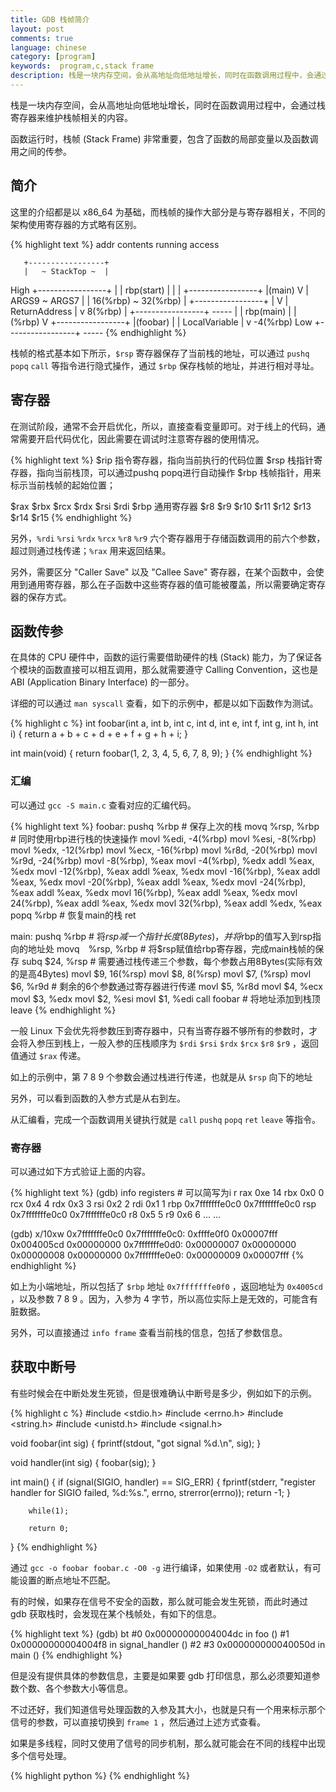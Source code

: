 ```yaml
---
title: GDB 栈帧简介
layout: post
comments: true
language: chinese
category: [program]
keywords:  program,c,stack frame
description: 栈是一块内存空间，会从高地址向低地址增长，同时在函数调用过程中，会通过栈寄存器来维护栈帧相关的内容。函数运行时，栈帧 (Stack Frame) 非常重要，包含了函数的局部变量以及函数调用之间的传参。
---
```


栈是一块内存空间，会从高地址向低地址增长，同时在函数调用过程中，会通过栈寄存器来维护栈帧相关的内容。

函数运行时，栈帧 (Stack Frame) 非常重要，包含了函数的局部变量以及函数调用之间的传参。

<!-- more -->

## 简介

这里的介绍都是以 x86_64 为基础，而栈帧的操作大部分是与寄存器相关，不同的架构使用寄存器的方式略有区别。

{% highlight text %}
 addr       contents        running     access

       +-----------------+
       |   ~ StackTop ~  |
 High  +-----------------+
  |    |    rbp(start)   |     |
  |    +-----------------+     |(main)
  V    |  ARGS9 ~ ARGS7  |     |       16(%rbp) ~ 32(%rbp)
  |    +-----------------+     |
  V    |  ReturnAddress  |     v            8(%rbp)
  |    +-----------------+   -----
  |    |    rbp(main)    |     |             (%rbp)
  V    +-----------------+     |(foobar)
  |    |  LocalVariable  |     v           -4(%rbp)
 Low   +-----------------+   -----
{% endhighlight %}

栈帧的格式基本如下所示，`$rsp` 寄存器保存了当前栈的地址，可以通过 `pushq` `popq` `call` 等指令进行隐式操作，通过 `$rbp` 保存栈帧的地址，并进行相对寻址。

## 寄存器

在测试阶段，通常不会开启优化，所以，直接查看变量即可。对于线上的代码，通常需要开启代码优化，因此需要在调试时注意寄存器的使用情况。

{% highlight text %}
$rip                                  指令寄存器，指向当前执行的代码位置
$rsp                                  栈指针寄存器，指向当前栈顶，可以通过pushq popq进行自动操作
$rbp                                  栈帧指针，用来标示当前栈帧的起始位置；

$rax $rbx $rcx $rdx $rsi $rdi $rbp    通用寄存器
$r8 $r9 $r10 $r11 $r12 $r13 $r14 $r15
{% endhighlight %}

另外，`%rdi` `%rsi` `%rdx` `%rcx` `%r8` `%r9` 六个寄存器用于存储函数调用的前六个参数，超过则通过栈传递；`%rax` 用来返回结果。

另外，需要区分 "Caller Save" 以及 "Callee Save" 寄存器，在某个函数中，会使用到通用寄存器，那么在子函数中这些寄存器的值可能被覆盖，所以需要确定寄存器的保存方式。

## 函数传参

在具体的 CPU 硬件中，函数的运行需要借助硬件的栈 (Stack) 能力，为了保证各个模块的函数直接可以相互调用，那么就需要遵守 Calling Convention，这也是 ABI (Application Binary Interface) 的一部分。

详细的可以通过 `man syscall` 查看，如下的示例中，都是以如下函数作为测试。

{% highlight c %}
int foobar(int a, int b, int c, int d, int e, int f, int g, int h, int i)
{
        return a + b + c + d + e + f + g + h + i;
}

int main(void)
{
        return foobar(1, 2, 3, 4, 5, 6, 7, 8, 9);
}
{% endhighlight %}

### 汇编

可以通过 `gcc -S main.c` 查看对应的汇编代码。

{% highlight text %}
foobar:
	pushq   %rbp              # 保存上次的栈
	movq    %rsp, %rbp        # 同时使用rbp进行栈的快速操作
	movl    %edi, -4(%rbp)
	movl    %esi, -8(%rbp)
	movl    %edx, -12(%rbp)
	movl    %ecx, -16(%rbp)
	movl    %r8d, -20(%rbp)
	movl    %r9d, -24(%rbp)
	movl    -8(%rbp), %eax
	movl    -4(%rbp), %edx
	addl    %eax, %edx
	movl    -12(%rbp), %eax
	addl    %eax, %edx
	movl    -16(%rbp), %eax
	addl    %eax, %edx
	movl    -20(%rbp), %eax
	addl    %eax, %edx
	movl    -24(%rbp), %eax
	addl    %eax, %edx
	movl    16(%rbp), %eax
	addl    %eax, %edx
	movl    24(%rbp), %eax
	addl    %eax, %edx
	movl    32(%rbp), %eax
	addl    %edx, %eax
	popq    %rbp              # 恢复main的栈
	ret

main:
	pushq %rbp                # 将$rsp减一个指针长度(8Bytes)，并将$rbp的值写入到rsp指向的地址处
	movq　%rsp, %rbp          # 将$rsp赋值给rbp寄存器，完成main栈帧的保存
	subq  $24, %rsp           # 需要通过栈传递三个参数，每个参数占用8Bytes(实际有效的是高4Bytes)
	movl  $9, 16(%rsp)
	movl  $8, 8(%rsp)
	movl  $7, (%rsp)
	movl  $6, %r9d            # 剩余的6个参数通过寄存器进行传递
	movl  $5, %r8d
	movl  $4, %ecx
	movl  $3, %edx
	movl  $2, %esi
	movl  $1, %edi
	call  foobar              # 将地址添加到栈顶
	leave
{% endhighlight %}

一般 Linux 下会优先将参数压到寄存器中，只有当寄存器不够所有的参数时，才会将入参压到栈上，一般入参的压栈顺序为 `$rdi` `$rsi` `$rdx` `$rcx` `$r8` `$r9` ，返回值通过 `$rax` 传递。

如上的示例中，第 7 8 9 个参数会通过栈进行传递，也就是从 `$rsp` 向下的地址

另外，可以看到函数的入参方式是从右到左。

从汇编看，完成一个函数调用关键执行就是 `call` `pushq` `popq` `ret` `leave` 等指令。

### 寄存器

可以通过如下方式验证上面的内容。

{% highlight text %}
(gdb) info registers      # 可以简写为i r
rax            0xe      14
rbx            0x0      0
rcx            0x4      4
rdx            0x3      3
rsi            0x2      2
rdi            0x1      1
rbp            0x7fffffffe0c0   0x7fffffffe0c0
rsp            0x7fffffffe0c0   0x7fffffffe0c0
r8             0x5      5
r9             0x6      6
... ...

(gdb) x/10xw 0x7fffffffe0c0
0x7fffffffe0c0: 0xffffe0f0      0x00007fff      0x004005cd      0x00000000
0x7fffffffe0d0: 0x00000007      0x00000000      0x00000008      0x00000000
0x7fffffffe0e0: 0x00000009      0x00007fff
{% endhighlight %}

如上为小端地址，所以包括了 `$rbp` 地址 `0x7fffffffe0f0` ，返回地址为 `0x4005cd` ，以及参数 7 8 9 。因为，入参为 4 字节，所以高位实际上是无效的，可能含有脏数据。

另外，可以直接通过 `info frame` 查看当前栈的信息，包括了参数信息。

## 获取中断号

有些时候会在中断处发生死锁，但是很难确认中断号是多少，例如如下的示例。

{% highlight c %}
#include <stdio.h>
#include <errno.h>
#include <string.h>
#include <unistd.h>
#include <signal.h>

void foobar(int sig)
{
        fprintf(stdout, "got signal %d.\n", sig);
}

void handler(int sig)
{
        foobar(sig);
}

int main()
{
        if (signal(SIGIO, handler) == SIG_ERR) {
                fprintf(stderr, "register handler for SIGIO failed, %d:%s.",
                                errno, strerror(errno));
                return -1;
        }

        while(1);

        return 0;
}
{% endhighlight %}

通过 `gcc -o foobar foobar.c -O0 -g` 进行编译，如果使用 `-O2` 或者默认，有可能设置的断点地址不匹配。

有的时候，如果存在信号不安全的函数，那么就可能会发生死锁，而此时通过 gdb 获取栈时，会发现在某个栈帧处，有如下的信息。

{% highlight text %}
(gdb) bt
#0  0x00000000004004dc in foo ()
#1  0x00000000004004f8 in signal_handler ()
#2  <signal handler called>
#3  0x000000000040050d in main ()
{% endhighlight %}

但是没有提供具体的参数信息，主要是如果要 gdb 打印信息，那么必须要知道参数个数、各个参数大小等信息。

不过还好，我们知道信号处理函数的入参及其大小，也就是只有一个用来标示那个信号的参数，可以直接切换到 `frame 1` ，然后通过上述方式查看。

<!--
(gdb) info frame 1
Stack frame at 0x7fff84277c30:
rip = 0x4004f8 in handler; saved rip 0x301e2301b0
called by frame at 0x7fff84277c38, caller of frame at 0x7fff84277c10
Arglist at 0x7fff84277c20, args:
Locals at 0x7fff84277c20, Previous frame's sp is 0x7fff84277c30
Saved registers:
  rbp at 0x7fff84277c20, rip at 0x7fff84277c28

也就是参数在 `0x7fff84277c20` 地址处，因为入参是 32bit 的，然后可以通过如下打印具体的值。

(gdb) x/1 0x7fff84277c1c
0x7fff84277c1c:    0x0000001d

x/1 0x7ffcfc8e4194

注意，详细的传参可以通过上述的栈帧查看。
-->

如果是多线程，同时又使用了信号的同步机制，那么就可能会在不同的线程中出现多个信号处理。

<!--
函数调用过程
https://blog.csdn.net/Jogger_Ling/article/details/64443470
-->


{% highlight python %}
{% endhighlight %}
